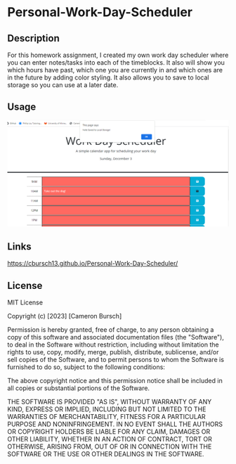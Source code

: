 # Personal-Work-Day-Scheduler

## Description
For this homework assignment, I created my own work day scheduler where you can enter notes/tasks into each of the timeblocks. It also will show you which hours have past, which one you are currently in and which ones are in the future by adding color styling. It also allows you to save to local storage so you can use at a later date.

## Usage
![Screenshot](assets/Images/WorkDayScheduler.png)

## Links
https://cbursch13.github.io/Personal-Work-Day-Scheduler/

## License
MIT License

Copyright (c) [2023] [Cameron Bursch]

Permission is hereby granted, free of charge, to any person obtaining a copy
of this software and associated documentation files (the "Software"), to deal
in the Software without restriction, including without limitation the rights
to use, copy, modify, merge, publish, distribute, sublicense, and/or sell
copies of the Software, and to permit persons to whom the Software is
furnished to do so, subject to the following conditions:

The above copyright notice and this permission notice shall be included in all
copies or substantial portions of the Software.

THE SOFTWARE IS PROVIDED "AS IS", WITHOUT WARRANTY OF ANY KIND, EXPRESS OR
IMPLIED, INCLUDING BUT NOT LIMITED TO THE WARRANTIES OF MERCHANTABILITY,
FITNESS FOR A PARTICULAR PURPOSE AND NONINFRINGEMENT. IN NO EVENT SHALL THE
AUTHORS OR COPYRIGHT HOLDERS BE LIABLE FOR ANY CLAIM, DAMAGES OR OTHER
LIABILITY, WHETHER IN AN ACTION OF CONTRACT, TORT OR OTHERWISE, ARISING FROM,
OUT OF OR IN CONNECTION WITH THE SOFTWARE OR THE USE OR OTHER DEALINGS IN THE
SOFTWARE.